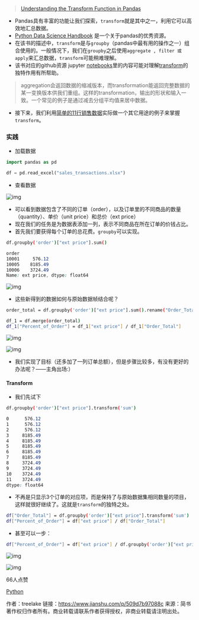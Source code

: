 > [Understanding the Transform Function in Pandas](https://link.jianshu.com?t=http://pbpython.com/pandas_transform.html)

- Pandas具有丰富的功能让我们探索，`transform`就是其中之一，利用它可以高效地汇总数据。
- [Python Data Science Handbook](https://link.jianshu.com?t=http://amzn.to/2oy9jbR) 是一个关于pandas的优秀资源。
- 在该书的描述中，`transform`是与`groupby`（pandas中最有用的操作之一）组合使用的。一般情况下，我们在`groupby`之后使用`aggregate , filter 或 apply`来汇总数据，`transform`可能稍难理解。
- 该书对应的github资源 jupyter [notebooks](https://link.jianshu.com?t=https://github.com/jakevdp/PythonDataScienceHandbook/tree/master/notebooks)里的内容可能对理解[transform](https://link.jianshu.com?t=https://github.com/jakevdp/PythonDataScienceHandbook/blob/master/notebooks/03.08-Aggregation-and-Grouping.ipynb)的独特作用有所帮助。

> aggregation会返回数据的缩减版本，而transformation能返回完整数据的某一变换版本供我们重组。这样的transformation，输出的形状和输入一致。一个常见的例子是通过减去分组平均值来居中数据。

- 接下来，我们利用[简单的11行销售数据](https://link.jianshu.com?t=https://github.com/chris1610/pbpython/blob/master/data/sales_transactions.xlsx?raw=true)实际做一个其它用途的例子来掌握`transform`。

### 实践

- 加载数据



```dart
import pandas as pd

df = pd.read_excel("sales_transactions.xlsx")
```

- 查看数据

![img](https:////upload-images.jianshu.io/upload_images/2422746-2e64e208c4c05467.png?imageMogr2/auto-orient/strip|imageView2/2/w/608/format/webp)

- 可以看到数据包含了不同的订单（order），以及订单里的不同商品的数量（quantity）、单价（unit price）和总价（ext price）
- 现在我们的任务是为数据表添加一列，表示不同商品在所在订单的价钱占比。
- 首先我们要获得每个订单的总花费。`groupby`可以实现。



```bash
df.groupby('order')["ext price"].sum()
```



```css
order
10001     576.12
10005    8185.49
10006    3724.49
Name: ext price, dtype: float64
```

![img](https:////upload-images.jianshu.io/upload_images/2422746-310f1353a2e7882a.png?imageMogr2/auto-orient/strip|imageView2/2/w/1000/format/webp)

- 这些新得到的数据如何与原始数据帧结合呢？



```bash
order_total = df.groupby('order')["ext price"].sum().rename("Order_Total").reset_index()

df_1 = df.merge(order_total)
df_1["Percent_of_Order"] = df_1["ext price"] / df_1["Order_Total"]
```

![img](https:////upload-images.jianshu.io/upload_images/2422746-e6236cce89737d88.png?imageMogr2/auto-orient/strip|imageView2/2/w/234/format/webp)



![img](https:////upload-images.jianshu.io/upload_images/2422746-786a4f14cda25514.png?imageMogr2/auto-orient/strip|imageView2/2/w/805/format/webp)

- 我们实现了目标（还多加了一列订单总额），但是步骤比较多，有没有更好的办法呢？——主角出场:）

#### Transform

- 我们先试下



```bash
df.groupby('order')["ext price"].transform('sum')
```



```css
0      576.12
1      576.12
2      576.12
3     8185.49
4     8185.49
5     8185.49
6     8185.49
7     8185.49
8     3724.49
9     3724.49
10    3724.49
11    3724.49
dtype: float64
```

- 不再是只显示3个订单的对应项，而是保持了与原始数据集相同数量的项目，这样就很好继续了。这就是`transform`的独特之处。



```bash
df["Order_Total"] = df.groupby('order')["ext price"].transform('sum')
df["Percent_of_Order"] = df["ext price"] / df["Order_Total"]
```

- 甚至可以一步：



```bash
df["Percent_of_Order"] = df["ext price"] / df.groupby('order')["ext price"].transform('sum')
```

![img](https:////upload-images.jianshu.io/upload_images/2422746-a8e558dd8affe016.png?imageMogr2/auto-orient/strip|imageView2/2/w/724/format/webp)

![img](https:////upload-images.jianshu.io/upload_images/2422746-c25ab9ebb27aef44.png?imageMogr2/auto-orient/strip|imageView2/2/w/1200/format/webp)



66人点赞



[Python]()





作者：treelake
链接：https://www.jianshu.com/p/509d7b97088c
来源：简书
著作权归作者所有。商业转载请联系作者获得授权，非商业转载请注明出处。